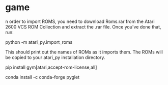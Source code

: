 # game

n order to import ROMS, you need to download Roms.rar from the Atari 2600 VCS ROM Collection and extract the .rar file. Once you've done that, run:

python -m atari_py.import_roms <path to folder>

This should print out the names of ROMs as it imports them. The ROMs will be copied to your atari_py installation directory.

pip install gym[atari,accept-rom-license,all]

conda install -c conda-forge pyglet 
